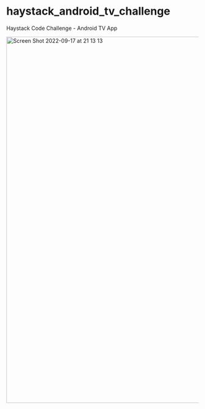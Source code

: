 # haystack_android_tv_challenge
Haystack Code Challenge - Android TV App

 

<img width="960" alt="Screen Shot 2022-09-17 at 21 13 13" src="https://user-images.githubusercontent.com/21247227/190880349-dd678fc0-a7ad-4310-b236-acee04cc7a37.png">
